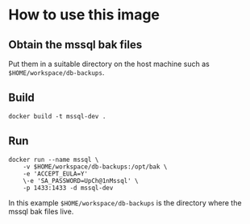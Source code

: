 # How to use this image

## Obtain the mssql bak files

Put them in a suitable directory on the host machine such as
`$HOME/workspace/db-backups`.

## Build 

    docker build -t mssql-dev .
    
## Run

    docker run --name mssql \
        -v $HOME/workspace/db-backups:/opt/bak \
        -e 'ACCEPT_EULA=Y' 
        \-e 'SA_PASSWORD=UpCh@1nMssql' \
        -p 1433:1433 -d mssql-dev    
        
In this example `$HOME/workspace/db-backups` is the directory
where the mssql bak files live.

        